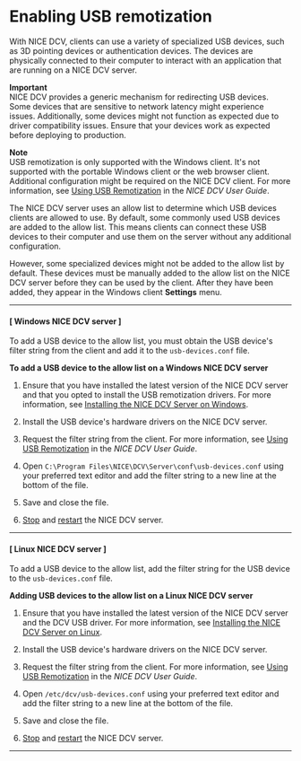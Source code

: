 # Enabling USB remotization<a name="manage-usb-remote"></a>

With NICE DCV, clients can use a variety of specialized USB devices, such as 3D pointing devices or authentication devices\. The devices are physically connected to their computer to interact with an application that are running on a NICE DCV server\.

**Important**  
NICE DCV provides a generic mechanism for redirecting USB devices\. Some devices that are sensitive to network latency might experience issues\. Additionally, some devices might not function as expected due to driver compatibility issues\. Ensure that your devices work as expected before deploying to production\.

**Note**  
USB remotization is only supported with the Windows client\. It's not supported with the portable Windows client or the web browser client\. Additional configuration might be required on the NICE DCV client\. For more information, see [Using USB Remotization](https://docs.aws.amazon.com/dcv/latest/userguide/using-usb.html) in the *NICE DCV User Guide*\.

The NICE DCV server uses an allow list to determine which USB devices clients are allowed to use\. By default, some commonly used USB devices are added to the allow list\. This means clients can connect these USB devices to their computer and use them on the server without any additional configuration\.

However, some specialized devices might not be added to the allow list by default\. These devices must be manually added to the allow list on the NICE DCV server before they can be used by the client\. After they have been added, they appear in the Windows client **Settings** menu\.

------
#### [ Windows NICE DCV server ]

To add a USB device to the allow list, you must obtain the USB device's filter string from the client and add it to the `usb-devices.conf` file\.

**To add a USB device to the allow list on a Windows NICE DCV server**

1. Ensure that you have installed the latest version of the NICE DCV server and that you opted to install the USB remotization drivers\. For more information, see [Installing the NICE DCV Server on Windows](setting-up-installing-windows.md)\.

1. Install the USB device's hardware drivers on the NICE DCV server\.

1. Request the filter string from the client\. For more information, see [Using USB Remotization](https://docs.aws.amazon.com/dcv/latest/userguide/using-usb.html) in the *NICE DCV User Guide*\.

1. Open `C:\Program Files\NICE\DCV\Server\conf\usb-devices.conf` using your preferred text editor and add the filter string to a new line at the bottom of the file\.

1. Save and close the file\.

1. [Stop](https://docs.aws.amazon.com/dcv/latest/adminguide/manage-stop.html) and [restart](https://docs.aws.amazon.com/dcv/latest/adminguide/manage-start.html) the NICE DCV server\.

------
#### [ Linux NICE DCV server ]

To add a USB device to the allow list, add the filter string for the USB device to the `usb-devices.conf` file\.

**Adding USB devices to the allow list on a Linux NICE DCV server**

1. Ensure that you have installed the latest version of the NICE DCV server and the DCV USB driver\. For more information, see [Installing the NICE DCV Server on Linux](setting-up-installing-linux.md)\.

1. Install the USB device's hardware drivers on the NICE DCV server\.

1. Request the filter string from the client\. For more information, see [Using USB Remotization](https://docs.aws.amazon.com/dcv/latest/userguide/using-usb.html) in the *NICE DCV User Guide*\.

1. Open `/etc/dcv/usb-devices.conf` using your preferred text editor and add the filter string to a new line at the bottom of the file\.

1. Save and close the file\.

1. [Stop](https://docs.aws.amazon.com/dcv/latest/adminguide/manage-stop.html) and [restart](https://docs.aws.amazon.com/dcv/latest/adminguide/manage-start.html) the NICE DCV server\.

------